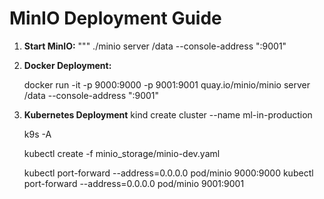 # MinIO Deployment Guide

1. **Start MinIO:**
   """
  ./minio server /data --console-address ":9001"
   
3. **Docker Deployment:**

    docker run -it -p 9000:9000 -p 9001:9001 quay.io/minio/minio server /data --console-address ":9001"

4. **Kubernetes Deployment**
    kind create cluster --name ml-in-production
   
    k9s -A

    kubectl create -f minio_storage/minio-dev.yaml

    kubectl port-forward --address=0.0.0.0 pod/minio 9000:9000
    kubectl port-forward --address=0.0.0.0 pod/minio 9001:9001
